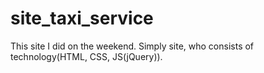 # site_taxi_service
This site I did on the weekend. Simply site, who consists of technology(HTML, CSS, JS(jQuery)).
